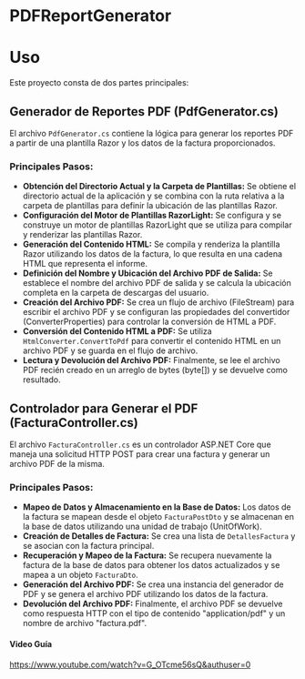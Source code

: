 # PDFReportGenerator

# Uso

Este proyecto consta de dos partes principales:

## Generador de Reportes PDF (PdfGenerator.cs)

El archivo `PdfGenerator.cs` contiene la lógica para generar los reportes PDF a partir de una plantilla Razor y los datos de la factura proporcionados.

### Principales Pasos:

* **Obtención del Directorio Actual y la Carpeta de Plantillas:** Se obtiene el directorio actual de la aplicación y se combina con la ruta relativa a la carpeta de plantillas para definir la ubicación de las plantillas Razor.
* **Configuración del Motor de Plantillas RazorLight:** Se configura y se construye un motor de plantillas RazorLight que se utiliza para compilar y renderizar las plantillas Razor.
* **Generación del Contenido HTML:** Se compila y renderiza la plantilla Razor utilizando los datos de la factura, lo que resulta en una cadena HTML que representa el informe.
* **Definición del Nombre y Ubicación del Archivo PDF de Salida:** Se establece el nombre del archivo PDF de salida y se calcula la ubicación completa en la carpeta de descargas del usuario.
* **Creación del Archivo PDF:** Se crea un flujo de archivo (FileStream) para escribir el archivo PDF y se configuran las propiedades del convertidor (ConverterProperties) para controlar la conversión de HTML a PDF.
* **Conversión del Contenido HTML a PDF:** Se utiliza `HtmlConverter.ConvertToPdf` para convertir el contenido HTML en un archivo PDF y se guarda en el flujo de archivo.
* **Lectura y Devolución del Archivo PDF:** Finalmente, se lee el archivo PDF recién creado en un arreglo de bytes (byte[]) y se devuelve como resultado.

## Controlador para Generar el PDF (FacturaController.cs)

El archivo `FacturaController.cs` es un controlador ASP.NET Core que maneja una solicitud HTTP POST para crear una factura y generar un archivo PDF de la misma.

### Principales Pasos:

* **Mapeo de Datos y Almacenamiento en la Base de Datos:** Los datos de la factura se mapean desde el objeto `FacturaPostDto` y se almacenan en la base de datos utilizando una unidad de trabajo (UnitOfWork).
* **Creación de Detalles de Factura:** Se crea una lista de `DetallesFactura` y se asocian con la factura principal.
* **Recuperación y Mapeo de la Factura:** Se recupera nuevamente la factura de la base de datos para obtener los datos actualizados y se mapea a un objeto `FacturaDto`.
* **Generación del Archivo PDF:** Se crea una instancia del generador de PDF y se genera el archivo PDF utilizando los datos de la factura.
* **Devolución del Archivo PDF:** Finalmente, el archivo PDF se devuelve como respuesta HTTP con el tipo de contenido "application/pdf" y un nombre de archivo "factura.pdf".

#### Video Guía 
https://www.youtube.com/watch?v=G_OTcme56sQ&authuser=0

